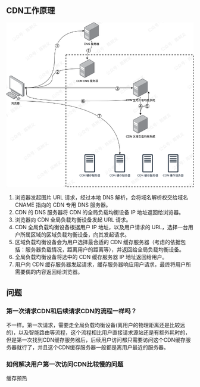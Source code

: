 ## CDN工作原理
![alt text](../assets/CDN.png)
1. 浏览器发起图片 URL 请求，经过本地 DNS 解析，会将域名解析权交给域名 CNAME 指向的 CDN 专用 DNS 服务器。
2. CDN 的 DNS 服务器将 CDN 的全局负载均衡设备 IP 地址返回给浏览器。
3. 浏览器向 CDN 全局负载均衡设备发起 URL 请求。
4. CDN 全局负载均衡设备根据用户 IP 地址，以及用户请求的 URL，选择一台用户所属区域的区域负载均衡设备，向其发起请求。
5. 区域负载均衡设备会为用户选择最合适的 CDN 缓存服务器（考虑的依据包括：服务器负载情况，距离用户的距离等），并返回给全局负载均衡设备。
6. 全局负载均衡设备将选中的 CDN 缓存服务器 IP 地址返回给用户。
7. 用户向 CDN 缓存服务器发起请求，缓存服务器响应用户请求，最终将用户所需要偶的内容返回给浏览器。
## 问题
### 第一次请求CDN和后续请求CDN的流程一样吗？
不一样。第一次请求，需要走全局负载均衡设备(离用户的物理距离还是比较远的)，以及智能路由等流程，这个流程相比用户直接请求源站还是有额外耗时的，但是第一次找到CDN缓存服务器后，后续用户访问都只需要访问这个CDN缓存服务器就行了，并且这个CDN缓存服务器一般都是离用户最近的服务器。
### 如何解决用户第一次访问CDN比较慢的问题
缓存预热
